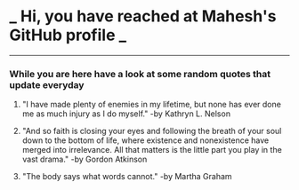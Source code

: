 # **_ Hi, you have reached at Mahesh's GitHub profile _**

---

### While you are here have a look at some random quotes that update everyday

<!-- BLOG-POST-LIST:START -->
 1.  "I have made plenty of enemies in my lifetime, but none has ever done me as much injury as I do myself." 
       -by Kathryn L. Nelson 

 2.  "And so faith is closing your eyes and following the breath of your soul down to the bottom of life, where existence and nonexistence have merged into irrelevance. All that matters is the little part you play in the vast drama." 
       -by Gordon Atkinson 

 3.  "The body says what words cannot." 
       -by Martha Graham 
<!-- BLOG-POST-LIST:END -->

<!--


- 🌱 I’m currently learning the things that I don't know.
- 💬 About me? ...
I am INFJ-A, most of the time. Having a discussion about human psychology, count me in. Apart from that I am interested in Science, The Universe, and all other super cool stuff including UFO/UAPs
- 📫 Wanna reach me?: You can ping me at any of the socials that you find at this page. I am not super active, but I will reply if I see your message.
- 😄 Pronouns: He would be fine
- ⚡ Fun fact: Did you know that the center of the Donut is 100% fat free
-->
